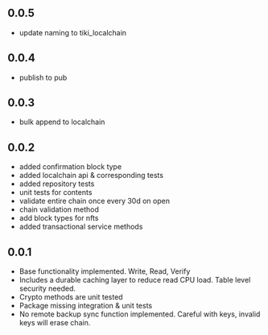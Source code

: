 ## 0.0.5

* update naming to tiki_localchain

## 0.0.4

* publish to pub

## 0.0.3

* bulk append to localchain

## 0.0.2

* added confirmation block type
* added localchain api & corresponding tests
* added repository tests
* unit tests for contents
* validate entire chain once every 30d on open
* chain validation method
* add block types for nfts
* added transactional service methods



## 0.0.1

* Base functionality implemented. Write, Read, Verify
* Includes a durable caching layer to reduce read CPU 
  load. Table level security needed.
* Crypto methods are unit tested
* Package missing integration & unit tests
* No remote backup sync function implemented. 
  Careful with keys, invalid keys will erase chain.

